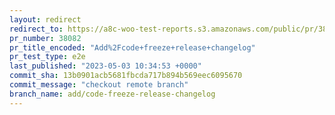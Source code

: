 ```yaml
---
layout: redirect
redirect_to: https://a8c-woo-test-reports.s3.amazonaws.com/public/pr/38082/e2e/index.html
pr_number: 38082
pr_title_encoded: "Add%2Fcode+freeze+release+changelog"
pr_test_type: e2e
last_published: "2023-05-03 10:34:53 +0000"
commit_sha: 13b0901acb5681fbcda717b894b569eec6095670
commit_message: "checkout remote branch"
branch_name: add/code-freeze-release-changelog
---
```

